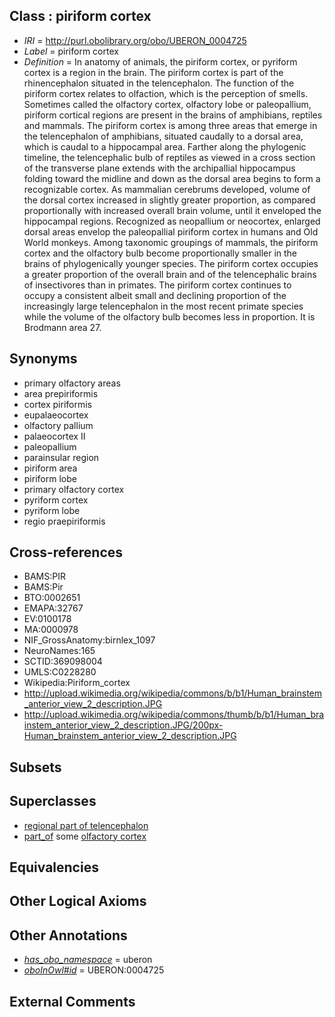 
## Class : piriform cortex

 * *IRI* = http://purl.obolibrary.org/obo/UBERON_0004725
 * *Label* = piriform cortex
 * *Definition* = In anatomy of animals, the piriform cortex, or pyriform cortex is a region in the brain. The piriform cortex is part of the rhinencephalon situated in the telencephalon. The function of the piriform cortex relates to olfaction, which is the perception of smells. Sometimes called the olfactory cortex, olfactory lobe or paleopallium, piriform cortical regions are present in the brains of amphibians, reptiles and mammals. The piriform cortex is among three areas that emerge in the telencephalon of amphibians, situated caudally to a dorsal area, which is caudal to a hippocampal area. Farther along the phylogenic timeline, the telencephalic bulb of reptiles as viewed in a cross section of the transverse plane extends with the archipallial hippocampus folding toward the midline and down as the dorsal area begins to form a recognizable cortex. As mammalian cerebrums developed, volume of the dorsal cortex increased in slightly greater proportion, as compared proportionally with increased overall brain volume, until it enveloped the hippocampal regions. Recognized as neopallium or neocortex, enlarged dorsal areas envelop the paleopallial piriform cortex in humans and Old World monkeys. Among taxonomic groupings of mammals, the piriform cortex and the olfactory bulb become proportionally smaller in the brains of phylogenically younger species. The piriform cortex occupies a greater proportion of the overall brain and of the telencephalic brains of insectivores than in primates. The piriform cortex continues to occupy a consistent albeit small and declining proportion of the increasingly large telencephalon in the most recent primate species while the volume of the olfactory bulb becomes less in proportion. It is Brodmann area 27.

## Synonyms

 * primary olfactory areas
 * area prepiriformis
 * cortex piriformis
 * eupalaeocortex
 * olfactory pallium
 * palaeocortex II
 * paleopallium
 * parainsular region
 * piriform area
 * piriform lobe
 * primary olfactory cortex
 * pyriform cortex
 * pyriform lobe
 * regio praepiriformis

## Cross-references

 * BAMS:PIR
 * BAMS:Pir
 * BTO:0002651
 * EMAPA:32767
 * EV:0100178
 * MA:0000978
 * NIF_GrossAnatomy:birnlex_1097
 * NeuroNames:165
 * SCTID:369098004
 * UMLS:C0228280
 * Wikipedia:Piriform_cortex
 * http://upload.wikimedia.org/wikipedia/commons/b/b1/Human_brainstem_anterior_view_2_description.JPG
 * http://upload.wikimedia.org/wikipedia/commons/thumb/b/b1/Human_brainstem_anterior_view_2_description.JPG/200px-Human_brainstem_anterior_view_2_description.JPG

## Subsets


## Superclasses

 * [regional part of telencephalon](../../UBERON/91/UBERON_0002791.md)
 * [part_of](../../BFO/50/BFO_0000050.md) some [olfactory cortex](../../UBERON/94/UBERON_0002894.md)

## Equivalencies


## Other Logical Axioms


## Other Annotations

 * *[has_obo_namespace](../../ce/oboInOwl#hasOBONamespace.md)* = uberon
 * *[oboInOwl#id](../../id/oboInOwl#id.md)* = UBERON:0004725

## External Comments

